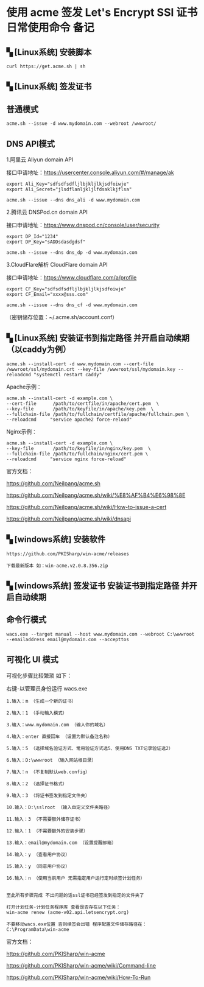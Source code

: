 # 使用 acme 签发 Let's Encrypt SSl 证书 日常使用命令 备记

## ▚ [Linux系统] 安装脚本

```
curl https://get.acme.sh | sh
```

## ▚ [Linux系统] 签发证书

## 普通模式

```
acme.sh --issue -d www.mydomain.com --webroot /wwwroot/
```

## DNS API模式

1.阿里云 Aliyun domain API

接口申请地址：https://usercenter.console.aliyun.com/#/manage/ak

```
export Ali_Key="sdfsdfsdfljlbjkljlkjsdfoiwje"
export Ali_Secret="jlsdflanljkljlfdsaklkjflsa"

acme.sh --issue --dns dns_ali -d www.mydomain.com
```

2.腾讯云 DNSPod.cn domain API

接口申请地址：https://www.dnspod.cn/console/user/security

```
export DP_Id="1234"
export DP_Key="sADDsdasdgdsf"

acme.sh --issue --dns dns_dp -d www.mydomain.com
```

3.CloudFlare解析 CloudFlare domain API

接口申请地址：https://www.cloudflare.com/a/profile

```
export CF_Key="sdfsdfsdfljlbjkljlkjsdfoiwje"
export CF_Email="xxxx@sss.com"

acme.sh --issue --dns dns_cf -d www.mydomain.com
```

（密钥储存位置：~/.acme.sh/account.conf）

## ▚ [Linux系统] 安装证书到指定路径 并开启自动续期（以caddy为例）

```
acme.sh --install-cert -d www.mydomain.com --cert-file /wwwroot/ssl/mydomain.crt --key-file /wwwroot/ssl/mydomain.key --reloadcmd "systemctl restart caddy"
```

Apache示例：
```
acme.sh --install-cert -d example.com \
--cert-file      /path/to/certfile/in/apache/cert.pem  \
--key-file       /path/to/keyfile/in/apache/key.pem  \
--fullchain-file /path/to/fullchain/certfile/apache/fullchain.pem \
--reloadcmd     "service apache2 force-reload"
```

Nginx示例：
```
acme.sh --install-cert -d example.com \
--key-file       /path/to/keyfile/in/nginx/key.pem  \
--fullchain-file /path/to/fullchain/nginx/cert.pem \
--reloadcmd     "service nginx force-reload"
```

官方文档：

https://github.com/Neilpang/acme.sh

https://github.com/Neilpang/acme.sh/wiki/%E8%AF%B4%E6%98%8E

https://github.com/Neilpang/acme.sh/wiki/How-to-issue-a-cert

https://github.com/Neilpang/acme.sh/wiki/dnsapi

## ▚ [windows系统] 安装软件

```
https://github.com/PKISharp/win-acme/releases

下载最新版本 如：win-acme.v2.0.8.356.zip
```

## ▚ [windows系统] 签发证书 安装证书到指定路径 并开启自动续期

## 命令行模式

```
wacs.exe --target manual --host www.mydomain.com --webroot C:\wwwroot --emailaddress email@mydomain.com --accepttos
```

## 可视化 UI 模式

可视化步骤比较繁琐 如下：

右键-以管理员身份运行 wacs.exe

```
1.输入：m （生成一个新的证书） 

2.输入：1 （手动输入模式）

3.输入：www.mydomain.com （输入你的域名）

4.输入：enter 直接回车 （设置为默认备注名称）

5.输入：5 （选择域名验证方式、常用验证方式选5、使用DNS TXT记录验证选2）

6.输入：D:\wwwroot （输入网站根目录）

7.输入：n （不复制默认web.config）

8.输入：2 （选择证书格式）

9.输入：3 （将证书签发到指定文件夹）

10.输入：D:\sslroot （输入自定义文件夹路径）

11.输入：3 （不需要额外储存证书）

12.输入：1 （不需要额外的安装步骤）

13.输入：email@mydomain.com （设置提醒邮箱）

14.输入：y （查看用户协议）

15.输入：y （同意用户协议）

16.输入：n （使用当前用户 无需指定用户运行定时续签计划任务）


至此所有步骤完成 不出问题的话ssl证书已经签发到指定的文件夹了

打开计划任务-计划任务程序库 查看是否存在以下任务：
win-acme renew (acme-v02.api.letsencrypt.org)

不要移动wacs.exe位置 否则续签会出错 程序配置文件储存路径在：
C:\ProgramData\win-acme
```

官方文档：

https://github.com/PKISharp/win-acme

https://github.com/PKISharp/win-acme/wiki/Command-line

https://github.com/PKISharp/win-acme/wiki/How-To-Run



